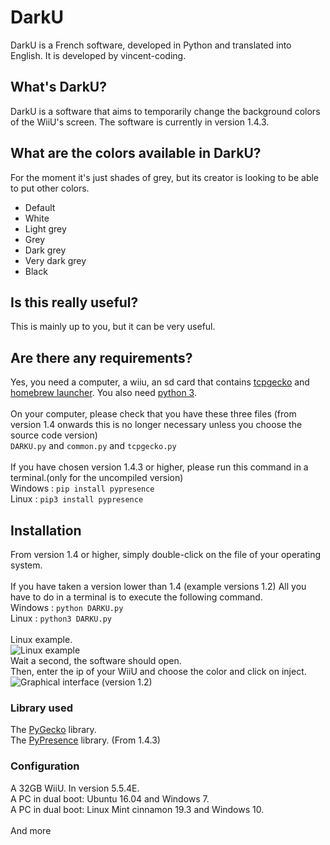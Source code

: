 # DarkU
DarkU is a French software, developed in Python and translated into English.
It is developed by vincent-coding.

## What's DarkU?
DarkU is a software that aims to temporarily change the background colors of the WiiU's screen. The software is currently in version 1.4.3.

## What are the colors available in DarkU?
For the moment it's just shades of grey, but its creator is looking to be able to put other colors.
 - Default
 - White
 - Light grey
 - Grey
 - Dark grey
 - Very dark grey
 - Black

## Is this really useful?
This is mainly up to you, but it can be very useful.

## Are there any requirements?
Yes, you need a computer, a wiiu, an sd card that contains [tcpgecko](https://www.wiiubru.com/appstore/#/app/TCPgecko) and [homebrew launcher](https://www.wiiubru.com/appstore/#/app/homebrew_launcher).
You also need [python 3](https://www.python.org/).<br />
<br />
On your computer, please check that you have these three files (from version 1.4 onwards this is no longer necessary unless you choose the source code version)<br />
`DARKU.py` and `common.py` and `tcpgecko.py`<br />
<br />
If you have chosen version 1.4.3 or higher, please run this command in a terminal.(only for the uncompiled version)<br />
Windows : `pip install pypresence`<br />
Linux        : `pip3 install pypresence`<br />

## Installation

From version 1.4 or higher, simply double-click on the file of your operating system.<br />
<br />
If you have taken a version lower than 1.4 (example versions 1.2) All you have to do in a terminal is to execute the following command.<br />
Windows : `python DARKU.py`<br />
Linux : `python3 DARKU.py`<br />
<br />
Linux example.<br />
![Linux example](https://camo.githubusercontent.com/855d6bf41e69d94c2ddef7f15ba911512cddf098/687474703a2f2f696d6167652e6e6f656c736861636b2e636f6d2f66696368696572732f323031392f31342f342f313535343339323232302d6461726b752d30303030302e706e67)
<br />
Wait a second, the software should open.
<br />
Then, enter the ip of your WiiU and choose the color and click on inject.
<br />
![Graphical interface (version 1.2)](https://camo.githubusercontent.com/04629c975ba60badbe736da1292637164d150716/687474703a2f2f696d6167652e6e6f656c736861636b2e636f6d2f66696368696572732f323031392f31342f342f313535343339323337352d6461726b752d30303030312e706e67)

### Library used
The [PyGecko](https://github.com/wiiudev/pyGecko) library.<br />
The [PyPresence](https://pypi.org/project/pypresence/) library. (From 1.4.3)

### Configuration
A 32GB WiiU. In version 5.5.4E.<br />
A PC in dual boot: Ubuntu 16.04 and Windows 7.<br />
A PC in dual boot: Linux Mint cinnamon 19.3 and Windows 10.<br />
<br />
And more
